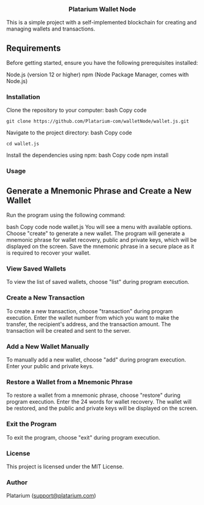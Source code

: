 <h3 align="center">Platarium Wallet Node</h3>

This is a simple project with a self-implemented blockchain for creating and managing wallets and transactions.

## Requirements <a name="getting_started"></a>
Before getting started, ensure you have the following prerequisites installed:

Node.js (version 12 or higher)
npm (Node Package Manager, comes with Node.js)
### Installation
Clone the repository to your computer:
bash
Copy code

```
git clone https://github.com/Platarium-com/walletNode/wallet.js.git
```

Navigate to the project directory:
bash
Copy code
```
cd wallet.js
```
Install the dependencies using npm:
bash
Copy code
npm install
### Usage
## Generate a Mnemonic Phrase and Create a New Wallet
Run the program using the following command:

bash
Copy code
node wallet.js
You will see a menu with available options. Choose "create" to generate a new wallet. The program will generate a mnemonic phrase for wallet recovery, public and private keys, which will be displayed on the screen. Save the mnemonic phrase in a secure place as it is required to recover your wallet.

### View Saved Wallets
To view the list of saved wallets, choose "list" during program execution.

### Create a New Transaction
To create a new transaction, choose "transaction" during program execution. Enter the wallet number from which you want to make the transfer, the recipient's address, and the transaction amount. The transaction will be created and sent to the server.

### Add a New Wallet Manually
To manually add a new wallet, choose "add" during program execution. Enter your public and private keys.

### Restore a Wallet from a Mnemonic Phrase
To restore a wallet from a mnemonic phrase, choose "restore" during program execution. Enter the 24 words for wallet recovery. The wallet will be restored, and the public and private keys will be displayed on the screen.

### Exit the Program
To exit the program, choose "exit" during program execution.

### License
This project is licensed under the MIT License.

### Author
Platarium (support@platarium.com)
